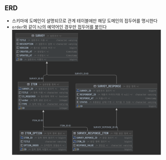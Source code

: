 ## ERD
* 스키마에 도메인이 설명되므로 관계 테이블에만 해당 도메인의 접두어를 명시한다
* `order`와 같이 `h2`의 예약어인 경우만 접두어를 붙인다 
![img_1.png](img.png)